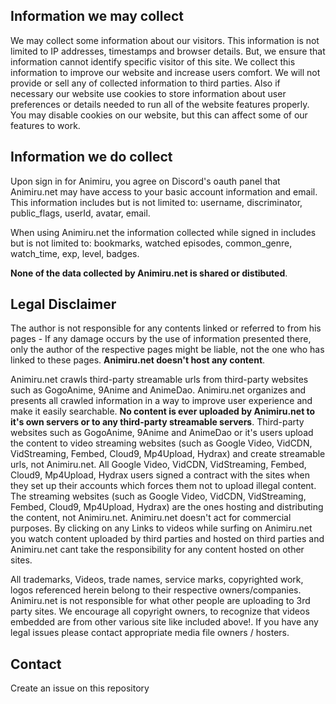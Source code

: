 ## Information we may collect

We may collect some information about our visitors. This information is not limited to IP addresses, timestamps and browser details. But, we ensure that information cannot identify specific visitor of this site. We collect this information to improve our website and increase users comfort. We will not provide or sell any of collected information to third parties. Also if necessary our website use cookies to store information about user preferences or details needed to run all of the website features properly. You may disable cookies on our website, but this can affect some of our features to work.

## Information we do collect

Upon sign in for Animiru, you agree on Discord's oauth panel that Animiru.net may have access to your basic account information and email. This information includes but is not limited to: username, discriminator, public_flags, userId, avatar, email.

When using Animiru.net the information collected while signed in includes but is not limited to: bookmarks, watched episodes, common_genre, watch_time, exp, level, badges. 

**None of the data collected by Animiru.net is shared or distibuted**.

## Legal Disclaimer

The author is not responsible for any contents linked or referred to from his pages - If any damage occurs by the use of information presented there, only the author of the respective pages might be liable, not the one who has linked to these pages. **Animiru.net doesn't host any content**.

Animiru.net crawls third-party streamable urls from third-party websites such as GogoAnime, 9Anime and AnimeDao. Animiru.net organizes and presents all crawled information in a way to improve user experience and make it easily searchable. **No content is ever uploaded by Animiru.net to it's own servers or to any third-party streamable servers**. Third-party websites such as GogoAnime, 9Anime and AnimeDao or it's users upload the content to video streaming websites (such as Google Video, VidCDN, VidStreaming, Fembed, Cloud9, Mp4Upload, Hydrax) and create streamable urls, not Animiru.net. All Google Video, VidCDN, VidStreaming, Fembed, Cloud9, Mp4Upload, Hydrax users signed a contract with the sites when they set up their accounts which forces them not to upload illegal content. The streaming websites (such as Google Video, VidCDN, VidStreaming, Fembed, Cloud9, Mp4Upload, Hydrax) are the ones hosting and distributing the content, not Animiru.net. Animiru.net doesn't act for commercial purposes. By clicking on any Links to videos while surfing on Animiru.net you watch content uploaded by third parties and hosted on third parties and Animiru.net cant take the responsibility for any content hosted on other sites.

All trademarks, Videos, trade names, service marks, copyrighted work, logos referenced herein belong to their respective owners/companies. Animiru.net is not responsible for what other people are uploading to 3rd party sites. We encourage all copyright owners, to recognize that videos embedded are from other various site like included above!. If you have any legal issues please contact appropriate media file owners / hosters.

## Contact
Create an issue on this repository
